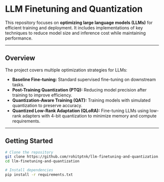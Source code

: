 # LLM Finetuning and Quantization

This repository focuses on **optimizing large language models (LLMs)** for efficient training and deployment. It includes implementations of key techniques to reduce model size and inference cost while maintaining performance.

---

## Overview

The project covers multiple optimization strategies for LLMs:
- **Baseline Fine-tuning:** Standard supervised fine-tuning on downstream tasks.  
- **Post-Training Quantization (PTQ):** Reducing model precision after training to improve efficiency.  
- **Quantization-Aware Training (QAT):** Training models with simulated quantization to preserve accuracy.  
- **Quantized Low-Rank Adaptation (QLoRA):** Fine-tuning LLMs using low-rank adapters with 4-bit quantization to minimize memory and compute requirements.

---

## Getting Started

```bash
# Clone the repository
git clone https://github.com/rohitptnk/llm-finetuning-and-quantization.git
cd llm-finetuning-and-quantization

# Install dependencies
pip install -r requirements.txt
